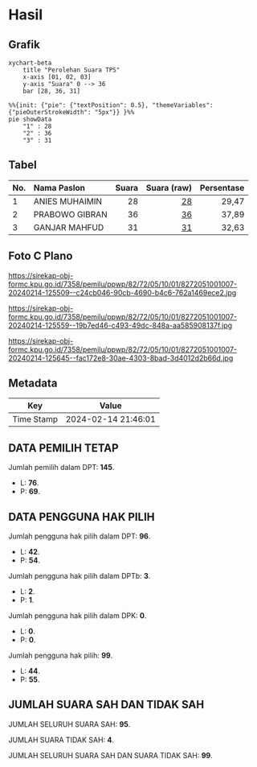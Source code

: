# Hasil

## Grafik

```mermaid
xychart-beta
    title "Perolehan Suara TPS"
    x-axis [01, 02, 03]
    y-axis "Suara" 0 --> 36
    bar [28, 36, 31]
```

```mermaid
%%{init: {"pie": {"textPosition": 0.5}, "themeVariables": {"pieOuterStrokeWidth": "5px"}} }%%
pie showData
    "1" : 28
    "2" : 36
    "3" : 31
```

## Tabel

| No. | Nama Paslon    | Suara | Suara (raw) | Persentase |
|:--- |:-------------- | -----:| -----------:| ----------:|
| 1   | ANIES MUHAIMIN | 28    | [28][p-1]   | 29,47      |
| 2   | PRABOWO GIBRAN | 36    | [36][p-2]   | 37,89      |
| 3   | GANJAR MAHFUD  | 31    | [31][p-3]   | 32,63      |


[p-1]: https://github.com/gigit-pemilu/pemilu-2024-82-maluku-utara/blob/main/pilpres/hitung-suara/sub/82-maluku-utara/sub/72-kota-tidore-kepulauan/sub/05-tidore-utara/sub/1001-rum/sub/007-tps/sub/paslon-1.txt
[p-2]: https://github.com/gigit-pemilu/pemilu-2024-82-maluku-utara/blob/main/pilpres/hitung-suara/sub/82-maluku-utara/sub/72-kota-tidore-kepulauan/sub/05-tidore-utara/sub/1001-rum/sub/007-tps/sub/paslon-2.txt
[p-3]: https://github.com/gigit-pemilu/pemilu-2024-82-maluku-utara/blob/main/pilpres/hitung-suara/sub/82-maluku-utara/sub/72-kota-tidore-kepulauan/sub/05-tidore-utara/sub/1001-rum/sub/007-tps/sub/paslon-3.txt

## Foto C Plano

https://sirekap-obj-formc.kpu.go.id/7358/pemilu/ppwp/82/72/05/10/01/8272051001007-20240214-125509--c24cb046-90cb-4690-b4c6-762a1469ece2.jpg

https://sirekap-obj-formc.kpu.go.id/7358/pemilu/ppwp/82/72/05/10/01/8272051001007-20240214-125559--19b7ed46-c493-49dc-848a-aa585908137f.jpg

https://sirekap-obj-formc.kpu.go.id/7358/pemilu/ppwp/82/72/05/10/01/8272051001007-20240214-125645--fac172e8-30ae-4303-8bad-3d4012d2b66d.jpg


## Metadata

| Key        | Value               |
| ---------- | ------------------- |
| Time Stamp | 2024-02-14 21:46:01 |


## DATA PEMILIH TETAP

Jumlah pemilih dalam DPT: **145**.
 * L: **76**.
 * P: **69**.

## DATA PENGGUNA HAK PILIH

Jumlah pengguna hak pilih dalam DPT: **96**.
 * L: **42**.
 * P: **54**.

Jumlah pengguna hak pilih dalam DPTb: **3**.
 * L: **2**.
 * P: **1**.

Jumlah pengguna hak pilih dalam DPK: **0**.
 * L: **0**.
 * P: **0**.

Jumlah pengguna hak pilih: **99**.
 * L: **44**.
 * P: **55**.

## JUMLAH SUARA SAH DAN TIDAK SAH

JUMLAH SELURUH SUARA SAH: **95**.

JUMLAH SUARA TIDAK SAH: **4**.

JUMLAH SELURUH SUARA SAH DAN SUARA TIDAK SAH: **99**.


